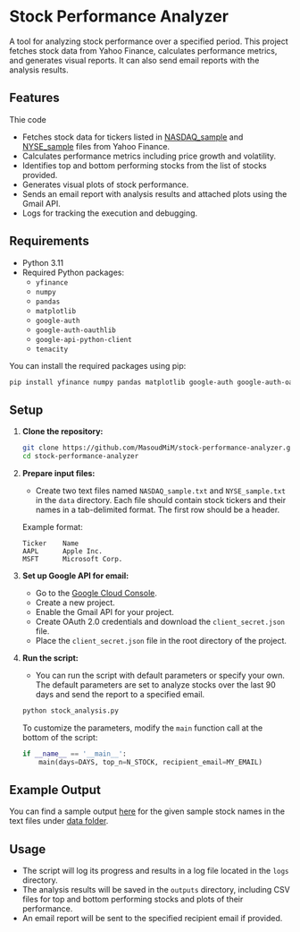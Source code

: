 # Stock Performance Analyzer

A tool for analyzing stock performance over a specified period. This project fetches stock data from Yahoo Finance, calculates performance metrics, and generates visual reports. It can also send email reports with the analysis results.

## Features
Thie code

- Fetches stock data for tickers listed in [NASDAQ_sample](./data/NASDAQ_sample.txt) and [NYSE_sample](./data/NYSE_sample.txt) files from Yahoo Finance.
- Calculates performance metrics including price growth and volatility.
- Identifies top and bottom performing stocks from the list of stocks provided.
- Generates visual plots of stock performance.
- Sends an email report with analysis results and attached plots using the Gmail API.
- Logs for tracking the execution and debugging.

## Requirements

- Python 3.11
- Required Python packages:
  - `yfinance`
  - `numpy`
  - `pandas`
  - `matplotlib`
  - `google-auth`
  - `google-auth-oauthlib`
  - `google-api-python-client`
  - `tenacity`

You can install the required packages using pip:

```bash
pip install yfinance numpy pandas matplotlib google-auth google-auth-oauthlib google-api-python-client tenacity
```

## Setup

1. **Clone the repository:**

   ```bash
   git clone https://github.com/MasoudMiM/stock-performance-analyzer.git
   cd stock-performance-analyzer
   ```

2. **Prepare input files:**
   - Create two text files named `NASDAQ_sample.txt` and `NYSE_sample.txt` in the `data` directory. Each file should contain stock tickers and their names in a tab-delimited format. The first row should be a header.

   Example format:
   ```
   Ticker    Name
   AAPL      Apple Inc.
   MSFT      Microsoft Corp.
   ```

3. **Set up Google API for email:**
   - Go to the [Google Cloud Console](https://console.cloud.google.com/).
   - Create a new project.
   - Enable the Gmail API for your project.
   - Create OAuth 2.0 credentials and download the `client_secret.json` file.
   - Place the `client_secret.json` file in the root directory of the project.

4. **Run the script:**
   - You can run the script with default parameters or specify your own. The default parameters are set to analyze stocks over the last 90 days and send the report to a specified email.

   ```bash
   python stock_analysis.py
   ```

   To customize the parameters, modify the `main` function call at the bottom of the script:

   ```python
   if __name__ == '__main__':
       main(days=DAYS, top_n=N_STOCK, recipient_email=MY_EMAIL)
   ```
   
## Example Output 

You can find a sample output [here](./outputs/results_20250306_020506/) for the given sample stock names in the text files under [data folder](./data/).

## Usage

- The script will log its progress and results in a log file located in the `logs` directory.
- The analysis results will be saved in the `outputs` directory, including CSV files for top and bottom performing stocks and plots of their performance.
- An email report will be sent to the specified recipient email if provided.
